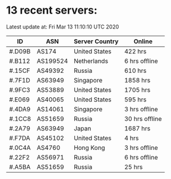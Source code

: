 # 13 recent servers:

Latest update at: Fri Mar 13 11:10:10 UTC 2020

| ID | ASN | Server Country | Online |
| -- | --- | -------------- | ------ |
| #.D09B | AS174 | United States | 422 hrs |
| #.B112 | AS199524 | Netherlands | 6 hrs offline |
| #.15CF | AS49392 | Russia | 610 hrs |
| #.7F1D | AS63949 | Singapore | 1858 hrs |
| #.9FC3 | AS53889 | United States | 1705 hrs |
| #.E069 | AS40065 | United States | 595 hrs |
| #.4DA9 | AS14061 | Singapore | 3 hrs offline |
| #.1CC8 | AS51659 | Russia | 30 hrs offline |
| #.2A79 | AS63949 | Japan | 1687 hrs |
| #.F7DA | AS45102 | United States | 4 hrs |
| #.0C4A | AS4760 | Hong Kong | 3 hrs offline |
| #.22F2 | AS56971 | Russia | 6 hrs offline |
| #.A5BA | AS51659 | Russia | 25 hrs |

